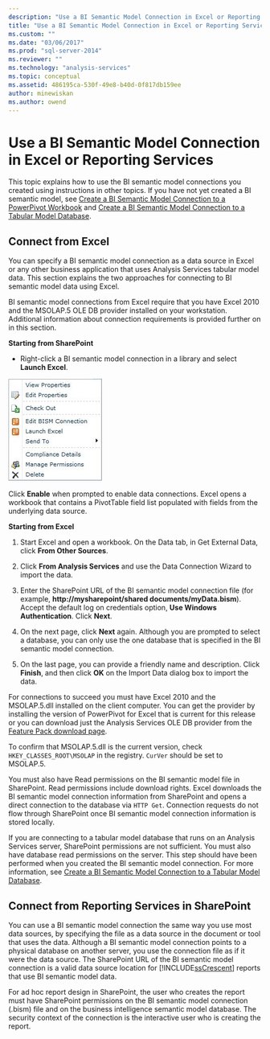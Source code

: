 ```yaml
---
description: "Use a BI Semantic Model Connection in Excel or Reporting Services"
title: "Use a BI Semantic Model Connection in Excel or Reporting Services | Microsoft Docs"
ms.custom: ""
ms.date: "03/06/2017"
ms.prod: "sql-server-2014"
ms.reviewer: ""
ms.technology: "analysis-services"
ms.topic: conceptual
ms.assetid: 486195ca-530f-49e8-b40d-0f817db159ee
author: minewiskan
ms.author: owend
---
```

# Use a BI Semantic Model Connection in Excel or Reporting Services
  This topic explains how to use the BI semantic model connections you created using instructions in other topics. If you have not yet created a BI semantic model, see [Create a BI Semantic Model Connection to a PowerPivot Workbook](create-a-bi-semantic-model-connection-to-a-power-pivot-workbook.md) and [Create a BI Semantic Model Connection to a Tabular Model Database](create-a-bi-semantic-model-connection-to-a-tabular-model-database.md).  
  
##  <a name="bkmk_connect"></a> Connect from Excel  
 You can specify a BI semantic model connection as a data source in Excel or any other business application that uses Analysis Services tabular model data. This section explains the two approaches for connecting to BI semantic model data using Excel.  
  
 BI semantic model connections from Excel require that you have Excel 2010 and the MSOLAP.5 OLE DB provider installed on your workstation. Additional information about connection requirements is provided further on in this section.  
  
 **Starting from SharePoint**  
  
-   Right-click a BI semantic model connection in a library and select **Launch Excel**.  
  
 ![Screenshot of BISM quick launch command](../media/ssas-bism-quicklaunch.gif "Screenshot of BISM quick launch command")  
  
 Click **Enable** when prompted to enable data connections. Excel opens a workbook that contains a PivotTable field list populated with fields from the underlying data source.  
  
 **Starting from Excel**  
  
1.  Start Excel and open a workbook. On the Data tab, in Get External Data, click **From Other Sources**.  
  
2.  Click **From Analysis Services** and use the Data Connection Wizard to import the data.  
  
3.  Enter the SharePoint URL of the BI semantic model connection file (for example, **http://mysharepoint/shared documents/myData.bism**). Accept the default log on credentials option, **Use Windows Authentication**. Click **Next**.  
  
4.  On the next page, click **Next** again. Although you are prompted to select a database, you can only use the one database that is specified in the BI semantic model connection.  
  
5.  On the last page, you can provide a friendly name and description. Click **Finish**, and then click **OK** on the Import Data dialog box to import the data.  
  
 For connections to succeed you must have Excel 2010 and the MSOLAP.5.dll installed on the client computer. You can get the provider by installing the version of PowerPivot for Excel that is current for this release or you can download just the Analysis Services OLE DB provider from the [Feature Pack download page](https://go.microsoft.com/fwlink/?linkid=214066).  
  
 To confirm that MSOLAP.5.dll is the current version, check `HKEY_CLASSES_ROOT\MSOLAP` in the registry. `CurVer` should be set to MSOLAP.5.  
  
 You must also have Read permissions on the BI semantic model file in SharePoint. Read permissions include download rights. Excel downloads the BI semantic model connection information from SharePoint and opens a direct connection to the database via `HTTP Get`. Connection requests do not flow through SharePoint once BI semantic model connection information is stored locally.  
  
 If you are connecting to a tabular model database that runs on an Analysis Services server, SharePoint permissions are not sufficient. You must also have database read permissions on the server. This step should have been performed when you created the BI semantic model connection. For more information, see [Create a BI Semantic Model Connection to a Tabular Model Database](create-a-bi-semantic-model-connection-to-a-tabular-model-database.md).  
  
##  <a name="bkmk_use"></a> Connect from Reporting Services in SharePoint  
 You can use a BI semantic model connection the same way you use most data sources, by specifying the file as a data source in the document or tool that uses the data. Although a BI semantic model connection points to a physical database on another server, you use the connection file as if it were the data source. The SharePoint URL of the BI semantic model connection is a valid data source location for [!INCLUDE[ssCrescent](../../includes/sscrescent-md.md)] reports that use BI semantic model data.  
  
 For ad hoc report design in SharePoint, the user who creates the report must have SharePoint permissions on the BI semantic model connection (.bism) file and on the business intelligence semantic model database. The security context of the connection is the interactive user who is creating the report.  
  
  
